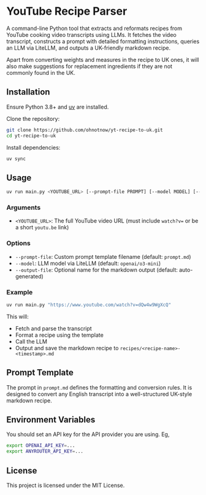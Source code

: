 # YouTube Recipe Parser

A command-line Python tool that extracts and reformats recipes from YouTube cooking video transcripts using LLMs. It fetches the video transcript, constructs a prompt with detailed formatting instructions, queries an LLM via LiteLLM, and outputs a UK-friendly markdown recipe.

Apart from converting weights and measures in the recipe to UK ones, it will also make suggestions for replacement ingredients if they are not commonly found in the UK.

## Installation

Ensure Python 3.8+ and [uv](https://docs.astral.sh/uv/) are installed.

Clone the repository:

```bash
git clone https://github.com/ohnotnow/yt-recipe-to-uk.git
cd yt-recipe-to-uk
```

Install dependencies:

```bash
uv sync
```

## Usage

```bash
uv run main.py <YOUTUBE_URL> [--prompt-file PROMPT] [--model MODEL] [--output-file FILE]
```

### Arguments

- `<YOUTUBE_URL>`: The full YouTube video URL (must include `watch?v=` or be a short `youtu.be` link)

### Options

- `--prompt-file`: Custom prompt template filename (default: `prompt.md`)
- `--model`: LLM model via LiteLLM (default: `openai/o3-mini`)
- `--output-file`: Optional name for the markdown output (default: auto-generated)

### Example

```bash
uv run main.py "https://www.youtube.com/watch?v=dQw4w9WgXcQ"
```

This will:
- Fetch and parse the transcript
- Format a recipe using the template
- Call the LLM
- Output and save the markdown recipe to `recipes/<recipe-name>-<timestamp>.md`

## Prompt Template
The prompt in `prompt.md` defines the formatting and conversion rules. It is designed to convert any English transcript into a well-structured UK-style markdown recipe.

## Environment Variables
You should set an API key for the API provider you are using.  Eg,
```bash
export OPENAI_API_KEY=...
export ANYROUTER_API_KEY=...
```

## License

This project is licensed under the MIT License.
